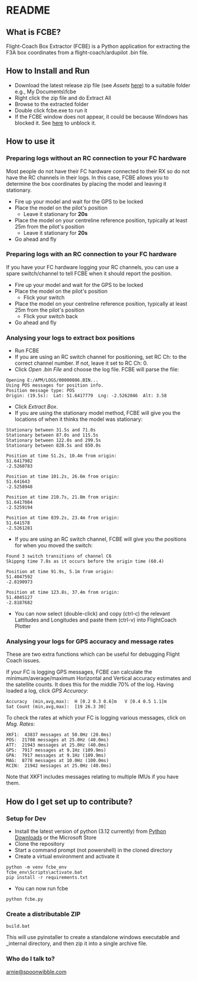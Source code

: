 # README #

## What is FCBE? ##
Flight-Coach Box Extractor (FCBE) is a Python application for extracting the F3A box coordinates from a flight-coach/ardupilot .bin file.

## How to Install and Run ##
* Download the latest release zip file (see _Assets_ [here](https://github.com/arniemansell/fcbe/releases)) to a suitable folder e.g., My Documents\fcbe
* Right click the zip file and do Extract All
* Browse to the extracted folder
* Double click fcbe.exe to run it
* If the FCBE window does not appear, it could be because Windows has blocked it. See [here](https://www.technewstoday.com/this-file-came-from-another-computer-and-might-be-blocked/) to unblock it.

## How to use it ##
### Preparing logs __without__ an RC connection to your FC hardware ###
Most people do not have their FC hardware connected to their RX so do not have the RC channels in their logs.  In this case, FCBE allows you to determine the box coordinates by placing the model and leaving it stationary.

* Fire up your model and wait for the GPS to be locked
* Place the model on the pilot's position
  * Leave it stationary for __20s__
* Place the model on your centreline reference position, typically at least 25m from the pilot's position
  * Leave it stationary for __20s__
* Go ahead and fly

### Preparing logs __with__ an RC connection to your FC hardware ###
If you have your FC hardware logging your RC channels, you can use a spare switch/channel to tell FCBE when it should report the position.

* Fire up your model and wait for the GPS to be locked
* Place the model on the pilot's position
  * Flick your switch
* Place the model on your centreline reference position, typically at least 25m from the pilot's position
  * Flick your switch back
* Go ahead and fly

### Analysing your logs to extract box positions ###
* Run FCBE
* If you are using an RC switch channel for positioning, set RC Ch: to the correct channel number.  If not, leave it set to RC Ch: 0.
* Click _Open .bin File_ and choose the log file.  FCBE will parse the file:
~~~
Opening E:/APM/LOGS/00000086.BIN...
Using POS messages for position info.
Position message type: POS
Origin: (19.5s):  Lat: 51.6417779  Lng: -2.5262046  Alt: 3.58
~~~
* Click _Extract Box_.
* If you are using the stationary model method, FCBE will give you the locations of when it thinks the model was stationary:
~~~
Stationary between 31.5s and 71.0s
Stationary between 87.0s and 115.5s
Stationary between 122.0s and 299.5s
Stationary between 828.5s and 850.0s

Position at time 51.2s, 10.4m from origin:
51.6417982
-2.5260783

Position at time 101.2s, 26.6m from origin:
51.641643
-2.5258948

Position at time 210.7s, 21.8m from origin:
51.6417084
-2.5259194

Position at time 839.2s, 23.4m from origin:
51.641578
-2.5261281
~~~
  * If you are using an RC switch channel, FCBE will give you the positions for when you moved the switch:
~~~
Found 3 switch transitions of channel C6
Skippng time 7.8s as it occurs before the origin time (60.4)

Position at time 91.9s, 5.1m from origin:
51.4047592
-2.8190973

Position at time 123.8s, 37.4m from origin:
51.4045127
-2.8187682
~~~
* You can now select (double-click) and copy (ctrl-c) the relevant Lattitudes and Longitudes and paste them (ctrl-v) into FlightCoach Plotter

### Analysing your logs for GPS accuracy and message rates ###
These are two extra functions which can be useful for debugging Flight Coach issues.

If your FC is logging GPS messages, FCBE can calculate the minimum/average/maximum Horizontal and Vertical accuracy estimates and the satellite counts. It does this for the middle 70% of the log. Having loaded a log, click _GPS Accuracy_:
~~~
Accuracy  (min,avg,max):  H [0.2 0.3 0.6]m   V [0.4 0.5 1.1]m
Sat Count (min,avg,max):  [19 26.3 30]
~~~

To check the rates at which your FC is logging various messages, click on _Msg. Rates_:
~~~
XKF1:  43837 messages at 50.0Hz (20.0ms)
POS:  21708 messages at 25.0Hz (40.0ms)
ATT:  21943 messages at 25.0Hz (40.0ms)
GPS:  7917 messages at 9.1Hz (109.9ms)
GPA:  7917 messages at 9.1Hz (109.9ms)
MAG:  8778 messages at 10.0Hz (100.0ms)
RCIN:  21942 messages at 25.0Hz (40.0ms)
~~~
Note that XKF1 includes messages relating to multiple IMUs if you have them.

## How do I get set up to contribute? ##
### Setup for Dev ###
* Install the latest version of python (3.12 currently) from [Python Downloads](https://www.python.org/downloads/) or the Microsoft Store
* Clone the repository
* Start a command prompt (not powershell) in the cloned directory
* Create a virtual environment and activate it
~~~
python -m venv fcbe_env
fcbe_env\Scripts\activate.bat
pip install -r requirements.txt
~~~
* You can now run fcbe
~~~
python fcbe.py
~~~

### Create a distributable ZIP ###
~~~
build.bat
~~~
This will use pyinstaller to create a standalone windows executable and _internal directory, and then zip it into a single archive file.


### Who do I talk to? ###

arnie@spoonwibble.com